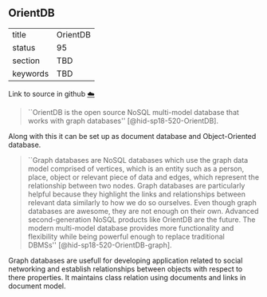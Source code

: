 ## OrientDB


|          |          |
| -------- | -------- |
| title    | OrientDB |
| status   | 95       |
| section  | TBD      |
| keywords | TBD      |

Link to source in github [:cloud:](https://github.com/cloudmesh/technologies/blob/master/chapters/incomming/abstract-orientDB.md)





> ``OrientDB is the open source NoSQL multi-model database that works with
> graph databases'' [@hid-sp18-520-OrientDB].

Along with this it can be set
up as document database and Object-Oriented database.

> ``Graph databases are NoSQL databases which use the graph data model
> comprised of vertices, which is an entity such as a person, place,
> object or relevant piece of data and edges, which represent the
> relationship between two nodes. Graph databases are particularly
> helpful because they highlight the links and relationships between
> relevant data similarly to how we do so ourselves. Even though graph
> databases are awesome, they are not enough on their own. Advanced
> second-generation NoSQL products like OrientDB are the future. The
> modern multi-model database provides more functionality and
> flexibility while being powerful enough to replace traditional
> DBMSs'' [@hid-sp18-520-OrientDB-graph].

Graph databases are usefull for developing application related to
social networking and establish relationships between objects with
respect to there properties. It maintains class relation using
documents and links in document model.
